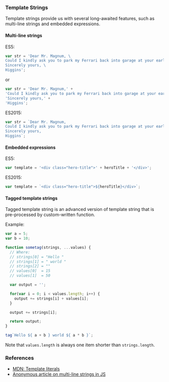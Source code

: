 ### Template Strings

Template strings provide us with several long-awaited features, such as multi-line strings and embedded expressions.

#### Multi-line strings

ES5:

```javascript
var str = 'Dear Mr. Magnum, \
Could I kindly ask you to park my Ferrari back into garage at your earliest convenience. \
Sincerely yours, \
Higgins';
```

or

```javascript
var str = 'Dear Mr. Magnum,' +
'Could I kindly ask you to park my Ferrari back into garage at your earliest convenience.' +
'Sincerely yours,' +
'Higgins';
```

ES2015:

```javascript
var str = `Dear Mr. Magnum,
Could I kindly ask you to park my Ferrari back into garage at your earliest convenience.
Sincerely yours,
Higgins`;
```

#### Embedded expressions

ES5:

```javascript
var template = '<div class="hero-title">' + heroTitle + '</div>';
```

ES2015:

```javascript
var template = `<div class="hero-title">${heroTitle}</div>`;
```

#### Tagged template strings

Tagged template string is an advanced version of template string that is pre-processed by custom-written function.

Example:

```javascript
var a = 5;
var b = 10;

function sometag(strings, ...values) {
  // Where:
  // strings[0] = "Hello "
  // strings[1] = " world "
  // strings[2] = ""
  // values[0]  = 15
  // values[1]  = 50

  var output = '';

  for(var i = 0; i < values.length; i++) {
    output += strings[i] + values[i];
  }

  output += strings[i];

  return output;
}

tag`Hello ${ a + b } world ${ a * b }`;
```

Note that `values.length` is always one item shorter than `strings.length`.

### References

- [MDN: Template literals](https://developer.mozilla.org/en-US/docs/Web/JavaScript/Reference/Template_literals)
- [Anonymous article on multi-line strings in JS](http://shmavon.gazanchyan.me/performance-test-string-concatenation/)
